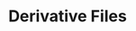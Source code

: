 ---
title: Derivative Files
summary: ""
sidebar: avalon6_sidebar
permalink: avalon6_derivative_files.html
folder: avalon6/other
---